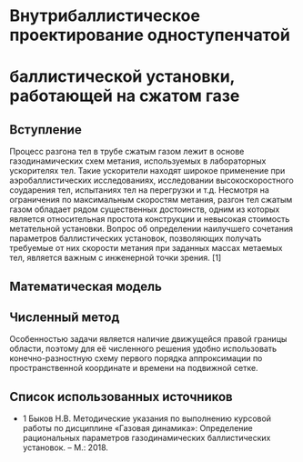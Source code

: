 # Внутрибаллистическое проектирование одноступенчатой 
# баллистической установки, работающей на сжатом газе

## Вступление

Процесс разгона тел в трубе сжатым газом лежит в основе газодинамических схем метания, используемых в лабораторных ускорителях тел. Такие ускорители находят широкое применение при аэробаллистических исследованиях, исследовании высокоскоростного соударения тел, испытаниях тел на перегрузки и т.д. Несмотря на ограничения по максимальным скоростям метания, разгон тел сжатым газом обладает рядом существенных достоинств, одним из которых является относительная простота конструкции и невысокая стоимость метательной установки. Вопрос об определении наилучшего сочетания параметров баллистических установок, позволяющих получать требуемые от них скорости метания при заданных массах метаемых тел, является важным с инженерной точки  зрения. [1]

## Математическая модель

## Численный метод

Особенностью задачи является наличие движущейся правой границы области, поэтому для её численного решения удобно использовать конечно-разностную схему первого порядка аппроксимации по пространственной координате и времени на подвижной сетке.

## Список использованных источников
* 1 Быков Н.В. Методические указания по выполнению курсовой работы по дисциплине «Газовая динамика»: Определение рациональных параметров газодинамических баллистических установок. –  М.: 2018.